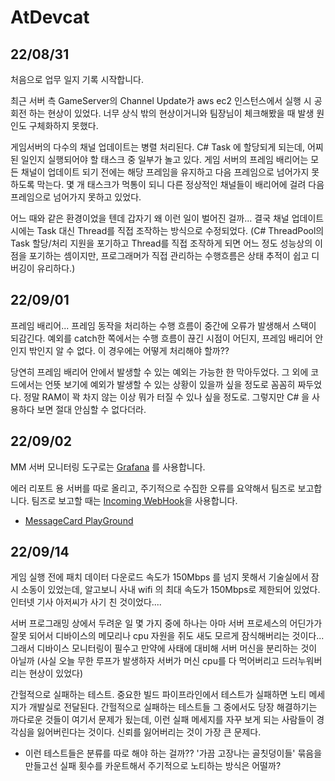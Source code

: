 # AtDevcat

## 22/08/31

처음으로 업무 일지 기록 시작합니다.

최근 서버 측 GameServer의 Channel Update가 aws ec2 인스턴스에서 실행 시 공회전 하는 현상이 있었다. 너무 상식 밖의 현상이거니와 팀장님이 체크해봤을 때 발생 원인도 구체화하지 못했다.

게임서버의 다수의 채널 업데이트는 병렬 처리된다. C# Task 에 할당되게 되는데, 어찌 된 일인지 실행되어야 할 태스크 중 일부가 놀고 있다. 게임 서버의 프레임 배리어는 모든 채널이 업데이트 되기 전에는 해당 프레임을 유지하고 다음 프레임으로 넘어가지 못하도록 막는다. 몇 개 태스크가 먹통이 되니 다른 정상적인 채널들이 배리어에 걸려 다음 프레임으로 넘어가지 못하고 있었다.

어느 때와 같은 환경이었을 텐데 갑자기 왜 이런 일이 벌어진 걸까... 결국 채널 업데이트 시에는 Task 대신 Thread를 직접 조작하는 방식으로 수정되었다. (C# ThreadPool의 Task 할당/처리 지원을 포기하고 Thread를 직접 조작하게 되면 어느 정도 성능상의 이점을 포기하는 셈이지만, 프로그래머가 직접 관리하는 수행흐름은 상태 추적이 쉽고 디버깅이 유리하다.)

## 22/09/01

프레임 배리어... 프레임 동작을 처리하는 수행 흐름이 중간에 오류가 발생해서 스택이 되감긴다. 예외를 catch한 쪽에서는 수행 흐름이 끊긴 시점이 어딘지, 프레임 배리어 안인지 밖인지 알 수 없다. 이 경우에는 어떻게 처리해야 할까??

당연히 프레임 배리어 안에서 발생할 수 있는 예외는 가능한 한 막아두었다. 그 외에 코드에서는 언뜻 보기에 예외가 발생할 수 있는 상황이 있을까 싶을 정도로 꼼꼼히 짜두었다. 정말 RAM이 꽉 차지 않는 이상 뭐가 터질 수 있나 싶을 정도로. 그렇지만 C# 을 사용하다 보면 절대 안심할 수 없다더라.

## 22/09/02

MM 서버 모니터링 도구로는 [Grafana](https://grafana.com/) 를 사용합니다.

에러 리포트 용 서버를 따로 올리고, 주기적으로 수집한 오류를 요약해서 팀즈로 보고합니다. 팀즈로 보고할 때는 [Incoming WebHook](https://docs.microsoft.com/en-us/microsoftteams/platform/webhooks-and-connectors/how-to/add-incoming-webhook)을 사용합니다.

- [MessageCard PlayGround](https://messagecardplayground.azurewebsites.net/)

## 22/09/14

게임 실행 전에 패치 데이터 다운로드 속도가 150Mbps 를 넘지 못해서 기술실에서 잠시 소동이 있었는데, 알고보니 사내 wifi 의 최대 속도가 150Mbps로 제한되어 있었다. 인터넷 기사 아저씨가 사기 친 것이었다....

서버 프로그래밍 상에서 두려운 일 몇 가지 중에 하나는 아마 서버 프로세스의 어딘가가 잘못 되어서 디바이스의 메모리나 cpu 자원을 쥐도 새도 모르게 잠식해버리는 것이다... 그래서 디바이스 모니터링이 필수고 만약에 사태에 대비해 서버 머신을 분리하는 것이 아닐까
(사실 오늘 무한 루프가 발생하자 서버가 머신 cpu를 다 먹어버리고 드러누워버리는 현상이 있었다)

간헐적으로 실패하는 테스트. 중요한 빌드 파이프라인에서 테스트가 실패하면 노티 메세지가 개발실로 전달된다. 간헐적으로 실패하는 테스트들 그 중에서도 당장 해결하기는 까다로운 것들이 여기서 문제가 됬는데, 이런 실패 메세지를 자꾸 보게 되는 사람들이 경각심을 잃어버린다는 것이다. 신뢰를 잃어버리는 것이 가장 큰 문제다.

- 이런 테스트들은 분류를 따로 해야 하는 걸까?? '가끔 고장나는 골칫덩이들' 묶음을 만들고선 실패 횟수를 카운트해서 주기적으로 노티하는 방식은 어떨까?